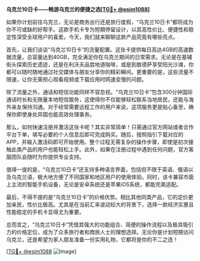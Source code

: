 **乌克兰10日卡——畅游乌克兰的便捷之选[[TG💪+ @esim1088](https://t.me/s/esim1088)]**

如果你计划前往乌克兰，无论是商务出行还是旅行度假，“乌克兰10日卡”都将成为你不可或缺的好帮手。这款手机卡专为短期停留设计，以其高性价比、便捷性和稳定性深受全球用户的喜爱。今天，我们就来聊聊这款产品究竟有哪些亮点。

首先，让我们谈谈“乌克兰10日卡”的流量配置。这张卡提供每日高达4GB的高速数据流量，总容量达到40GB，完全满足你在乌克兰期间的日常需求。无论是在基辅街头探索历史遗迹，还是在利沃夫品尝地道咖啡，或是到敖德萨享受阳光沙滩，你都可以随时随地通过社交媒体与朋友分享你的精彩瞬间。更重要的是，这些流量不限速，让你无需担心观看视频或下载应用时网速变慢的问题。

除了流量之外，通话和短信功能同样不容忽视。“乌克兰10日卡”包含300分钟国际通话时长和无限量本地短信服务，这使得你不仅能够轻松联系当地居民，还能与海外亲友保持沟通。对于经常需要远程工作的用户来说，这项服务更是贴心备至，确保你即使身处异国也能高效处理事务。

那么，如何快速注册并激活这张卡呢？其实非常简单！只需通过官方网站或者合作平台下单，填写必要的个人信息后即可完成购买。随后，按照指引下载对应的APP，并输入激活码即可开始使用。整个过程无需复杂的操作步骤，即使是初次接触此类产品的用户也能轻松上手。此外，如果在注册过程中遇到任何问题，官方客服团队会随时为你提供专业支持。

值得一提的是，“乌克兰10日卡”还支持多种语言界面，包括但不限于英语、俄语以及乌克兰语，极大地方便了不同国家和地区用户的使用体验。同时，该卡兼容市面上主流的智能手机设备，无论是安卓系统还是苹果iOS系统，都能完美适配。

最后，不得不提的是“乌克兰10日卡”的价格优势。相比其他同类产品，它的定价更加亲民，性价比极高。尤其是在当前汇率波动较大的背景下，选择一款经济实惠且性能稳定的手机卡显得尤为重要。

总而言之，“乌克兰10日卡”凭借其强大的功能组合、简便的操作流程以及极具吸引力的价格定位，成为了众多旅行者和商旅人士的理想选择。无论你是计划短期访问乌克兰，还是希望为家人朋友准备一份实用礼物，它都将是你的不二之选！

[[TG💪+ @esim1088](https://t.me/s/esim1088) ![Image](https://i.postimg.cc/4NQfJmqS/Snipaste-2025-05-13-00-14-12.png)]